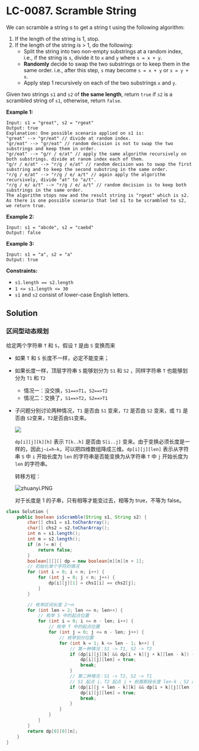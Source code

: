 # LC-0087. Scramble String

We can scramble a string s to get a string t using the following algorithm:

1. If the length of the string is 1, stop.
2. If the length of the string is > 1, do the following:
    - Split the string into two non-empty substrings at a random index, i.e., if the string is `s`, divide it to `x` and `y` where `s = x + y`.
    - **Randomly** decide to swap the two substrings or to keep them in the same order. i.e., after this step, `s` may become `s = x + y` or `s = y + x`.
    - Apply step 1 recursively on each of the two substrings `x` and `y`.

Given two strings `s1` and `s2` of **the same length**, return `true` if `s2` is a scrambled string of `s1`, otherwise, return `false`.

**Example 1:**

```text
Input: s1 = "great", s2 = "rgeat"
Output: true
Explanation: One possible scenario applied on s1 is:
"great" --> "gr/eat" // divide at random index.
"gr/eat" --> "gr/eat" // random decision is not to swap the two substrings and keep them in order.
"gr/eat" --> "g/r / e/at" // apply the same algorithm recursively on both substrings. divide at ranom index each of them.
"g/r / e/at" --> "r/g / e/at" // random decision was to swap the first substring and to keep the second substring in the same order.
"r/g / e/at" --> "r/g / e/ a/t" // again apply the algorithm recursively, divide "at" to "a/t".
"r/g / e/ a/t" --> "r/g / e/ a/t" // random decision is to keep both substrings in the same order.
The algorithm stops now and the result string is "rgeat" which is s2.
As there is one possible scenario that led s1 to be scrambled to s2, we return true.
```

**Example 2:**

```text
Input: s1 = "abcde", s2 = "caebd"
Output: false
```

**Example 3:**

```text
Input: s1 = "a", s2 = "a"
Output: true
```

**Constraints:**

-   `s1.length == s2.length`
-   `1 <= s1.length <= 30`
-   `s1` and `s2` consist of lower-case English letters.

## Solution

### 区间型动态规划

给定两个字符串 `T` 和 `S`，假设 `T` 是由 `S` 变换而来

-   如果 `T` 和 `S` 长度不一样，必定不能变来；

-   如果长度一样，顶层字符串 `S` 能够划分为 `S1` 和 `S2` ，同样字符串 `T` 也能够划分为 `T1` 和 `T2`
    -   情况一：没交换，`S1==>T1`，`S2==>T2`
    -   情况二：交换了，`S1==>T2`，`S2==>T1`
-   子问题分别讨论两种情况，`T1` 是否由 `S1` 变来，`T2` 是否由 `S2` 变来，或 `T1` 是否由 `S2`变来，`T2`是否由`S1`变来。

    ![](https://pic.leetcode-cn.com/bc453287ed380cf1d8652fdf184508f2106879d1550b1b65f3b7dcd00c21cb32-image.png)

    `dp[i][j][k][h]` 表示 `T[k..h]` 是否由 `S[i..j]` 变来。由于变换必须长度是一样的，因此`j−i=h−k`，可以把四维数组降成三维。`dp[i][j][len]` 表示从字符串 `S` 中 `i` 开始长度为 `len` 的字符串是否能变换为从字符串 `T` 中 `j` 开始长度为 `len` 的字符串。

    转移方程：

    ![zhuanyi.PNG](https://i.loli.net/2021/04/16/gI2K4feaFMpByN5.png)

    对于长度是 1 的子串，只有相等才能变过去，相等为 true，不等为 false。

```java
class Solution {
    public boolean isScramble(String s1, String s2) {
        char[] chs1 = s1.toCharArray();
        char[] chs2 = s2.toCharArray();
        int n = s1.length();
        int m = s2.length();
        if (n != m) {
            return false;
        }
        boolean[][][] dp = new boolean[n][n][n + 1];
        // 初始化单个字符的情况
        for (int i = 0; i < n; i++) {
            for (int j = 0; j < n; j++) {
                dp[i][j][1] = chs1[i] == chs2[j];
            }
        }

        // 枚举区间长度 2～n
        for (int len = 2; len <= n; len++) {
            // 枚举 S 中的起点位置
            for (int i = 0; i <= n - len; i++) {
                // 枚举 T 中的起点位置
                for (int j = 0; j <= n - len; j++) {
                    // 枚举划分位置
                    for (int k = 1; k <= len - 1; k++) {
                        // 第一种情况：S1 -> T1, S2 -> T2
                        if (dp[i][j][k] && dp[i + k][j + k][len - k]) {
                            dp[i][j][len] = true;
                            break;
                        }
                        // 第二种情况：S1 -> T2, S2 -> T1
                        // S1 起点 i，T2 起点 j + 前面那段长度 len-k ，S2 起点 i + 前面长度k
                        if (dp[i][j + len - k][k] && dp[i + k][j][len - k]) {
                            dp[i][j][len] = true;
                            break;
                        }
                    }
                }
            }
        }
        return dp[0][0][n];
    }
}
```
